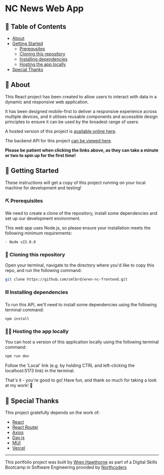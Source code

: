 # NC News Web App

## 📖 Table of Contents

- [About](#about)
- [Getting Started](#getting-started)
  - [Prerequsites](#prerequisites)
  - [Cloning this repository](#cloning)
  - [Installing dependencies](#dependencies)
  - [Hosting the app locally](#localhost)
- [Special Thanks](#special-thanks)

## 🦇 About <a name = "about"></a>

This React project has been created to allow users to interact with data in a dynamic and responsive web application.

It has been designed mobile-first to deliver a responsive experience across multiple devices, and it utilises reusable components and accessible design principles to ensure it can be used by the broadest range of users.

A hosted version of this project is [available online here](https://wren-nc-news-frontend.vercel.app/articles).

The backend API for this project [can be viewed here](https://github.com/smlbrd/wren-nc-news-api/blob/main/README.md).

**Please be patient when clicking the links above, as they can take a minute or two to spin up for the first time!**

## 🚀 Getting Started <a name = "getting-started"></a>

These instructions will get a copy of this project running on your local machine for development and testing!

### ⛏️ Prerequisites <a name = "prerequisites"></a>

We need to create a clone of the repository, install some dependencies and set up our development environment.

This web app uses Node.js, so please ensure your installation meets the following minimum requirements:

```bash
- Node v22.8.0
```

### 🐏 Cloning this repository <a name = "cloning"></a>

Open your terminal, navigate to the directory where you'd like to copy this repo, and run the following command:

```bash
git clone https://github.com/smlbrd/wren-nc-frontend.git
```

### ⛓️ Installing dependencies <a name = "dependencies"></a>

To run this API, we'll need to install some dependencies using the following terminal command:

```bash
npm install
```

### 🏃‍♀️ Hosting the app locally <a name = "localhost"></a>

You can host a version of this application locally using the following terminal command:

```bash
npm run dev
```

Follow the 'Local' link (e.g. by holding CTRL and left-clicking the localhost:5173 link) in the terminal.

That's it - you're good to go! Have fun, and thank so much for taking a look at my work! 🙌

## 🎉 Special Thanks <a name = "special-thanks"></a>

This project gratefully depends on the work of:

- [React](https://react.dev/)
- [React Router](https://reactrouter.com/)
- [Axios](https://axios-http.com/docs/api_intro)
- [Day.js](https://day.js.org/)
- [MUI](https://mui.com/)
- [Vercel](https://vercel.com)

---

This portfolio project was built by [Wren Hawthorne](https://github.com/smlbrd) as part of a Digital Skills Bootcamp in Software Engineering provided by [Northcoders](https://northcoders.com/)

